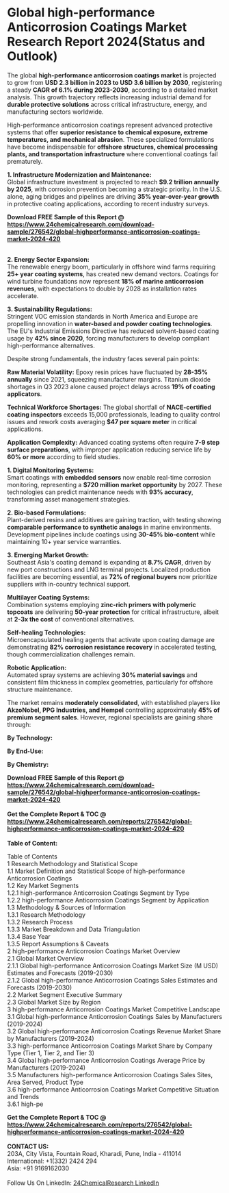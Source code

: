 <h1>Global high-performance Anticorrosion Coatings Market Research Report 2024(Status and Outlook)</h1><p>The global <strong>high-performance anticorrosion coatings market</strong> is projected to grow from <strong>USD 2.3 billion in 2023 to USD 3.6 billion by 2030</strong>, registering a steady <strong>CAGR of 6.1% during 2023-2030</strong>, according to a detailed market analysis. This growth trajectory reflects increasing industrial demand for <strong>durable protective solutions</strong> across critical infrastructure, energy, and manufacturing sectors worldwide.</p><p>High-performance anticorrosion coatings represent advanced protective systems that offer <strong>superior resistance to chemical exposure, extreme temperatures, and mechanical abrasion</strong>. These specialized formulations have become indispensable for <strong>offshore structures, chemical processing plants, and transportation infrastructure</strong> where conventional coatings fail prematurely.</p><p><strong>1. Infrastructure Modernization and Maintenance:</strong><br>
Global infrastructure investment is projected to reach <strong>$9.2 trillion annually by 2025</strong>, with corrosion prevention becoming a strategic priority. In the U.S. alone, aging bridges and pipelines are driving <strong>35% year-over-year growth</strong> in protective coating applications, according to recent industry surveys.</p><div><b>Download FREE Sample of this Report @ 
            <a href="https://www.24chemicalresearch.com/download-sample/276542/global-highperformance-anticorrosion-coatings-market-2024-420">
            https://www.24chemicalresearch.com/download-sample/276542/global-highperformance-anticorrosion-coatings-market-2024-420</a></b></div><br><p><strong>2. Energy Sector Expansion:</strong><br>
The renewable energy boom, particularly in offshore wind farms requiring <strong>25+ year coating systems</strong>, has created new demand vectors. Coatings for wind turbine foundations now represent <strong>18% of marine anticorrosion revenues</strong>, with expectations to double by 2028 as installation rates accelerate.</p><p><strong>3. Sustainability Regulations:</strong><br>
Stringent VOC emission standards in North America and Europe are propelling innovation in <strong>water-based and powder coating technologies</strong>. The EU's Industrial Emissions Directive has reduced solvent-based coating usage by <strong>42% since 2020</strong>, forcing manufacturers to develop compliant high-performance alternatives.</p><p>Despite strong fundamentals, the industry faces several pain points:</p><p><strong>Raw Material Volatility:</strong> Epoxy resin prices have fluctuated by <strong>28-35% annually</strong> since 2021, squeezing manufacturer margins. Titanium dioxide shortages in Q3 2023 alone caused project delays across <strong>19% of coating applicators</strong>.</p><p><strong>Technical Workforce Shortages:</strong> The global shortfall of <strong>NACE-certified coating inspectors</strong> exceeds 15,000 professionals, leading to quality control issues and rework costs averaging <strong>$47 per square meter</strong> in critical applications.</p><p><strong>Application Complexity:</strong> Advanced coating systems often require <strong>7-9 step surface preparations</strong>, with improper application reducing service life by <strong>60% or more</strong> according to field studies.</p><p><strong>1. Digital Monitoring Systems:</strong><br>
Smart coatings with <strong>embedded sensors</strong> now enable real-time corrosion monitoring, representing a <strong>$720 million market opportunity</strong> by 2027. These technologies can predict maintenance needs with <strong>93% accuracy</strong>, transforming asset management strategies.</p><p><strong>2. Bio-based Formulations:</strong><br>
Plant-derived resins and additives are gaining traction, with testing showing <strong>comparable performance to synthetic analogs</strong> in marine environments. Development pipelines include coatings using <strong>30-45% bio-content</strong> while maintaining 10+ year service warranties.</p><p><strong>3. Emerging Market Growth:</strong><br>
Southeast Asia's coating demand is expanding at <strong>8.7% CAGR</strong>, driven by new port constructions and LNG terminal projects. Localized production facilities are becoming essential, as <strong>72% of regional buyers</strong> now prioritize suppliers with in-country technical support.</p><p><strong>Multilayer Coating Systems:</strong><br>
	Combination systems employing <strong>zinc-rich primers with polymeric topcoats</strong> are delivering <strong>50-year protection</strong> for critical infrastructure, albeit at <strong>2-3x the cost</strong> of conventional alternatives.</p><p><strong>Self-healing Technologies:</strong><br>
	Microencapsulated healing agents that activate upon coating damage are demonstrating <strong>82% corrosion resistance recovery</strong> in accelerated testing, though commercialization challenges remain.</p><p><strong>Robotic Application:</strong><br>
	Automated spray systems are achieving <strong>30% material savings</strong> and consistent film thickness in complex geometries, particularly for offshore structure maintenance.</p><p>The market remains <strong>moderately consolidated</strong>, with established players like <strong>AkzoNobel, PPG Industries, and Hempel</strong> controlling approximately <strong>45% of premium segment sales</strong>. However, regional specialists are gaining share through:</p><p><strong>By Technology:</strong></p><p><strong>By End-Use:</strong></p><p><strong>By Chemistry:</strong></p><div><b>Download FREE Sample of this Report @ 
            <a href="https://www.24chemicalresearch.com/download-sample/276542/global-highperformance-anticorrosion-coatings-market-2024-420">
            https://www.24chemicalresearch.com/download-sample/276542/global-highperformance-anticorrosion-coatings-market-2024-420</a></b></div><br><div><b>Get the Complete Report & TOC @ 
            <a href="https://www.24chemicalresearch.com/reports/276542/global-highperformance-anticorrosion-coatings-market-2024-420">
            https://www.24chemicalresearch.com/reports/276542/global-highperformance-anticorrosion-coatings-market-2024-420</a></b></div><br>
            <b>Table of Content:</b><p>Table of Contents<br />
1 Research Methodology and Statistical Scope<br />
1.1 Market Definition and Statistical Scope of high-performance Anticorrosion Coatings<br />
1.2 Key Market Segments<br />
1.2.1 high-performance Anticorrosion Coatings Segment by Type<br />
1.2.2 high-performance Anticorrosion Coatings Segment by Application<br />
1.3 Methodology & Sources of Information<br />
1.3.1 Research Methodology<br />
1.3.2 Research Process<br />
1.3.3 Market Breakdown and Data Triangulation<br />
1.3.4 Base Year<br />
1.3.5 Report Assumptions & Caveats<br />
2 high-performance Anticorrosion Coatings Market Overview<br />
2.1 Global Market Overview<br />
2.1.1 Global high-performance Anticorrosion Coatings Market Size (M USD) Estimates and Forecasts (2019-2030)<br />
2.1.2 Global high-performance Anticorrosion Coatings Sales Estimates and Forecasts (2019-2030)<br />
2.2 Market Segment Executive Summary<br />
2.3 Global Market Size by Region<br />
3 high-performance Anticorrosion Coatings Market Competitive Landscape<br />
3.1 Global high-performance Anticorrosion Coatings Sales by Manufacturers (2019-2024)<br />
3.2 Global high-performance Anticorrosion Coatings Revenue Market Share by Manufacturers (2019-2024)<br />
3.3 high-performance Anticorrosion Coatings Market Share by Company Type (Tier 1, Tier 2, and Tier 3)<br />
3.4 Global high-performance Anticorrosion Coatings Average Price by Manufacturers (2019-2024)<br />
3.5 Manufacturers high-performance Anticorrosion Coatings Sales Sites, Area Served, Product Type<br />
3.6 high-performance Anticorrosion Coatings Market Competitive Situation and Trends<br />
3.6.1 high-pe</p><div><b>Get the Complete Report & TOC @ 
            <a href="https://www.24chemicalresearch.com/reports/276542/global-highperformance-anticorrosion-coatings-market-2024-420">
            https://www.24chemicalresearch.com/reports/276542/global-highperformance-anticorrosion-coatings-market-2024-420</a></b></div><br><b>CONTACT US:</b><br>
            203A, City Vista, Fountain Road, Kharadi, Pune, India - 411014<br>
            International: +1(332) 2424 294<br>
            Asia: +91 9169162030 <br><br>
            Follow Us On LinkedIn: <a href="https://www.linkedin.com/company/24chemicalresearch/">24ChemicalResearch LinkedIn</a>